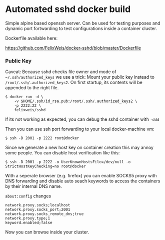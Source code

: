 # Automated sshd docker build

Simple alpine based openssh server. Can be used for testing purposes and dynamic
port fortwarding to test configurations inside a container cluster.

Dockerfile available here:

https://github.com/FelixWeis/docker-sshd/blob/master/Dockerfile

### Public Key
Caveat: Because sshd checks file owner and mode of `~/.ssh/authorized_keys` we use a trick:
Mount your public key instead to `/root/.ssh/.authorized_keys2`. On first startup,
its contents will be appended to the right file.

```
$ docker run -d \
    -v $HOME/.ssh/id_rsa.pub:/root/.ssh/.authorized_keys2 \
    -p 2222:22 \
    felixweis/sshd
```

If its not working as expected, you can debug the sshd container with `-ddd`

Then you can use ssh port forwarding to your local docker-machine vm:
```
$ ssh -D 2001 -p 2222 root@docker
```

Since we generate a new host key on container creation this may annoy some people. You can disable host verification like this:
```
$ ssh -D 2001 -p 2222 -o UserKnownHostsFile=/dev/null -o StrictHostKeyChecking=no root@docker
```

With a seperate browser (e.g. firefox) you can enable SOCKS5 proxy with DNS forwarding and disable auto seach keywords to access the containers by their internal DNS name.

`about:config` changes
```
network.proxy.socks;localhost
network.proxy.socks_port;2001
network.proxy.socks_remote_dns;true
network.proxy.type;1
keyword.enabled;false
```

Now you can browse inside your cluster. 

